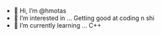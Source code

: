 - 👋 Hi, I’m @hmotas
- 👀 I’m interested in ... Getting good at coding n shi
- 🌱 I’m currently learning ... C++
